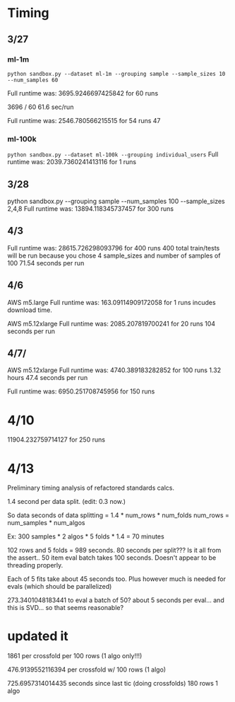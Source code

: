 # Timing

## 3/27
### ml-1m
`python sandbox.py --dataset ml-1m --grouping sample --sample_sizes 10 --num_samples 60`

Full runtime was: 3695.9246697425842 for 60 runs

3696 / 60
61.6 sec/run

Full runtime was: 2546.780566215515 for 54 runs
47

### ml-100k
`python sandbox.py --dataset ml-100k --grouping individual_users`
Full runtime was: 2039.7360241413116 for 1 runs


## 3/28
python sandbox.py --grouping sample --num_samples 100 --sample_sizes 2,4,8
Full runtime was: 13894.118345737457 for 300 runs


## 4/3

Full runtime was: 28615.726298093796 for 400 runs
400 total train/tests will be run because you chose 4 sample_sizes and number of samples of 100
71.54 seconds per run


## 4/6
AWS m5.large
Full runtime was: 163.09114909172058 for 1 runs
incudes download time.

AWS m5.12xlarge
Full runtime was: 2085.207819700241 for 20 runs
104 seconds per run

## 4/7/
AWS m5.12xlarge
Full runtime was: 4740.389183282852 for 100 runs
1.32 hours
47.4 seconds per run

Full runtime was: 6950.251708745956 for 150 runs

# 4/10
11904.232759714127 for 250 runs

# 4/13

Preliminary timing analysis of refactored standards calcs.

1.4 second per data split. (edit: 0.3 now.)

So data seconds of data splitting = 1.4 * num_rows * num_folds
num_rows = num_samples * num_algos

Ex: 300 samples * 2 algos * 5 folds * 1.4 = 
70 minutes

102 rows and 5 folds = 989 seconds.
80 seconds per split??? Is it all from the assert..
50 item eval batch takes 100 seconds. Doesn't appear to be threading properly.

Each of 5 fits take about 45 seconds too. Plus however much is needed for evals (which should be parallelized)

273.3401048183441 to eval a batch of 50?
about 5 seconds per eval... and this is SVD... so that seems reasonable?


# updated it
1861 per crossfold per 100 rows
(1 algo only!!!)

476.9139552116394 per crossfold w/ 100 rows
(1 algo)


725.6957314014435 seconds since last tic (doing crossfolds)
180 rows
1 algo